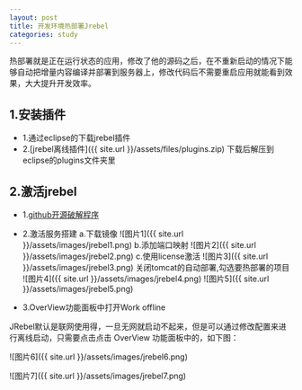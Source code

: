 ```yaml
---
layout: post
title: 开发环境热部署Jrebel
categories: study 
---
```


热部署就是正在运行状态的应用，修改了他的源码之后，在不重新启动的情况下能够自动把增量内容编译并部署到服务器上，修改代码后不需要重启应用就能看到效果，大大提升开发效率。

## 1.安装插件

- 1.通过eclipse的下载jrebel插件
- 2.[jrebel离线插件]({{ site.url }}/assets/files/plugins.zip)
    下载后解压到eclipse的plugins文件夹里

## 2.激活jrebel

- 1.[github开源破解程序](https://github.com/ilanyu/ReverseProxy/releases/tag/v1.4)
- 2.激活服务搭建
    a.下载镜像
    ![图片1]({{ site.url }}/assets/images/jrebel1.png)
    b.添加端口映射
    ![图片2]({{ site.url }}/assets/images/jrebel2.png)
    c.使用license激活
    ![图片3]({{ site.url }}/assets/images/jrebel3.png)
    关闭tomcat的自动部署,勾选要热部署的项目
    ![图片4]({{ site.url }}/assets/images/jrebel4.png)
    ![图片5]({{ site.url }}/assets/images/jrebel5.png)

- 3.OverView功能面板中打开Work offline

JRebel默认是联网使用得，一旦无网就启动不起来，但是可以通过修改配置来进行离线启动，只需要点击点击 OverView 功能面板中的，如下图：

![图片6]({{ site.url }}/assets/images/jrebel6.png)

![图片7]({{ site.url }}/assets/images/jrebel7.png)